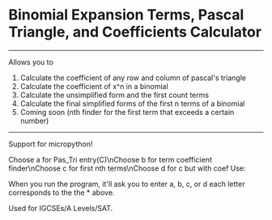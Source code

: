 # Binomial Expansion Terms, Pascal Triangle, and Coefficients Calculator


***
Allows you to 
1) Calculate the coefficient of any row and column of pascal's triangle
2) Calculate the coefficient of x^n in a binomial 
3) Calculate the unsimplified form and the first count terms 
4) Calculate the final simplified forms of the first n terms of a binomial
5) Coming soon (nth finder for the first term that exceeds a certain number)
***

Support for micropython!

Choose a for Pas_Tri entry(C)\nChoose b for term coefficient finder\nChoose c for first nth terms\nChoose d for c but with coef
Use:

When you run the program, it'll ask you to enter
a, b, c, or d
each letter corresponds to the the * above.

Used for IGCSEs/A Levels/SAT.

